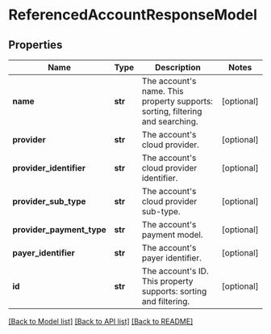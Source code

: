 # ReferencedAccountResponseModel

## Properties
Name | Type | Description | Notes
------------ | ------------- | ------------- | -------------
**name** | **str** | The account&#x27;s name. This property supports: sorting, filtering and searching. | [optional] 
**provider** | **str** | The account&#x27;s cloud provider. | [optional] 
**provider_identifier** | **str** | The account&#x27;s cloud provider identifier. | [optional] 
**provider_sub_type** | **str** | The account&#x27;s cloud provider sub-type. | [optional] 
**provider_payment_type** | **str** | The account&#x27;s payment model. | [optional] 
**payer_identifier** | **str** | The account&#x27;s payer identifier. | [optional] 
**id** | **str** | The account&#x27;s ID. This property supports: sorting and filtering. | [optional] 

[[Back to Model list]](../README.md#documentation-for-models) [[Back to API list]](../README.md#documentation-for-api-endpoints) [[Back to README]](../README.md)


